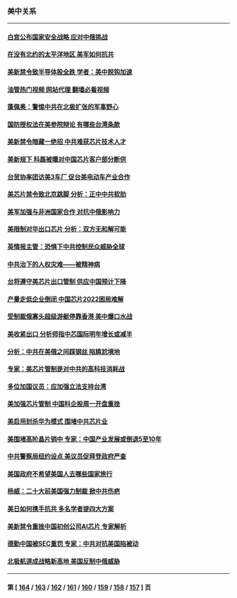 ### 美中关系
---
#### [白宫公布国家安全战略 应对中俄挑战](../../pages/nf1412576/n13844037.md?10130845) 
#### [在没有北约的太平洋地区 美军如何抗共](../../pages/nf1412576/n13844004.md?10130845) 
#### [美新禁令致半导体股全跌 学者：美中脱钩加速](../../pages/nf1412576/n13843912.md?10130845) 
#### [油管热门视频 网站代理 翻墙必看视频](http://209.222.30.114:81/youtube.html?10130845)
#### [蓬佩奥：警惕中共在北极扩张的军事野心](../../pages/nf1412576/n13843705.md?10130845) 
#### [国防授权法在美参院辩论 有哪些台湾条款](../../pages/nf1412576/n13843343.md?10130845) 
#### [美新禁令暗藏一绝招 中共难获芯片技术人才](../../pages/nf1412576/n13843315.md?10130845) 
#### [美新规下 科磊被曝对中国芯片客户部分断供](../../pages/nf1412576/n13843301.md?10130845) 
#### [台贸协率团访美3车厂 促台美电动车产业合作](../../pages/nf1412576/n13843082.md?10130845) 
#### [美芯片禁令致北京跳脚 分析：正中中共软肋](../../pages/nf1412576/n13842974.md?10130845) 
#### [美军加强与非洲国家合作 对抗中俄影响力](../../pages/nf1412576/n13842976.md?10130845) 
#### [美限制对华出口芯片 分析：双方无和解可能](../../pages/nf1412576/n13842647.md?10130845) 
#### [英情报主管：恐惧下中共控制民众威胁全球](../../pages/nf1412576/n13842699.md?10130845) 
#### [中共治下的人权灾难——被精神病](../../pages/nf1412576/n13842138.md?10130845) 
#### [台将遵守美芯片出口管制 供应中国预计下降](../../pages/nf1412576/n13842213.md?10130845) 
#### [产量走低企业倒闭 中国芯片2022困局难解](../../pages/nf1412576/n13842222.md?10130845) 
#### [受制裁俄寡头超级游艇停靠香港 美中爆口水战](../../pages/nf1412576/n13842487.md?10130845) 
#### [美收紧出口 分析师指中芯国际明年增长或减半](../../pages/nf1412576/n13842512.md?10130845) 
#### [分析：中共在美俄之间踩钢丝 陷尴尬境地](../../pages/nf1412576/n13841990.md?10130845) 
#### [专家：美芯片管制是对中共的高科技消耗战](../../pages/nf1412576/n13842316.md?10130845) 
#### [多位加国议员：应加强立法支持台湾](../../pages/nf1412576/n13842277.md?10130845) 
#### [美加强芯片管制 中国科企股周一开盘重挫](../../pages/nf1412576/n13842177.md?10130845) 
#### [美启用封杀华为模式 围堵中共芯片业](../../pages/nf1412576/n13841949.md?10130845) 
#### [美围堵高阶晶片销中 专家：中国产业发展或倒退5至10年](../../pages/nf1412576/n13841907.md?10130845) 
#### [中共警察局纽约设点 美议员促拜登政府严查](../../pages/nf1412576/n13841856.md?10130845) 
#### [美国政府不希望美国人去哪些国家旅行](../../pages/nf1412576/n13837562.md?10130845) 
#### [杨威：二十大前美国强力制裁 掀中共伤疤](../../pages/nf1412576/n13841651.md?10130845) 
#### [美日如何携手抗共 多名学者提四大方案](../../pages/nf1412576/n13839159.md?10130845) 
#### [美新禁令重挫中国初创公司AI芯片 专家解析](../../pages/nf1412576/n13841593.md?10130845) 
#### [德勤中国被SEC重罚 专家：中共对抗美国陷被动](../../pages/nf1412576/n13841588.md?10130845) 
#### [北极航道成战略新高地 美国反制中俄威胁](../../pages/nf1412576/n13841545.md?10130845) 

---
#### 第 [ [164](./164.md?10130845) / [163](./163.md?10130845) / [162](./162.md?10130845) / [161](./161.md?10130845) / [160](./160.md?10130845) / [159](./159.md?10130845) / [158](./158.md?10130845) / [157](./157.md?10130845) ] 页
